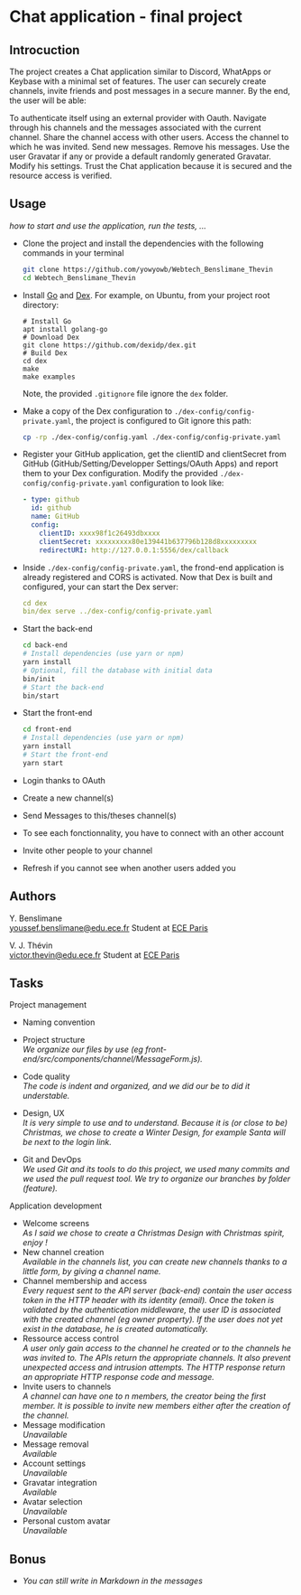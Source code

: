 
# Chat application - final project

## Introcuction 
The project creates a Chat application similar to Discord, WhatApps or Keybase with a minimal set of features. The user can securely create channels, invite friends and post messages in a secure manner. By the end, the user will be able:

To authenticate itself using an external provider with Oauth.
Navigate through his channels and the messages associated with the current channel.
Share the channel access with other users.
Access the channel to which he was invited.
Send new messages.
Remove his messages.
Use the user Gravatar if any or provide a default randomly generated Gravatar.
Modify his settings.
Trust the Chat application because it is secured and the resource access is verified.

## Usage

*how to start and use the application, run the tests, ...*

* Clone the project and install the dependencies with the following commands in your terminal

  ```bash
  git clone https://github.com/yowyowb/Webtech_Benslimane_Thevin
  cd Webtech_Benslimane_Thevin
  ```

* Install [Go](https://golang.org/) and [Dex](https://dexidp.io/docs/getting-started/). For example, on Ubuntu, from your project root directory:   
  ```
  # Install Go
  apt install golang-go
  # Download Dex
  git clone https://github.com/dexidp/dex.git
  # Build Dex
  cd dex
  make
  make examples
  ```
  Note, the provided `.gitignore` file ignore the `dex` folder.
* Make a copy of the Dex configuration to `./dex-config/config-private.yaml`, the project is configured to Git ignore this path:
  ```bash
  cp -rp ./dex-config/config.yaml ./dex-config/config-private.yaml
  ```
* Register your GitHub application, get the clientID and clientSecret from GitHub (GitHub/Setting/Developper Settings/OAuth Apps) and report them to your Dex configuration. Modify the provided `./dex-config/config-private.yaml` configuration to look like:
  ```yaml
  - type: github
    id: github
    name: GitHub
    config:
      clientID: xxxx98f1c26493dbxxxx
      clientSecret: xxxxxxxxx80e139441b637796b128d8xxxxxxxxx
      redirectURI: http://127.0.0.1:5556/dex/callback
  ```
* Inside `./dex-config/config-private.yaml`, the frond-end application is already registered and CORS is activated. Now that Dex is built and configured, your can start the Dex server:
  ```yaml
  cd dex
  bin/dex serve ../dex-config/config-private.yaml
  ```
* Start the back-end
  ```bash
  cd back-end
  # Install dependencies (use yarn or npm)
  yarn install
  # Optional, fill the database with initial data
  bin/init
  # Start the back-end
  bin/start
  ```
* Start the front-end
  ```bash
  cd front-end
  # Install dependencies (use yarn or npm)
  yarn install
  # Start the front-end
  yarn start
  ```
  
* Login thanks to OAuth

* Create a new channel(s)

* Send Messages to this/theses channel(s)

* To see each fonctionnality, you have to connect with an other account

* Invite other people to your channel

* Refresh if you cannot see when another users added you

## Authors

Y. Benslimane <br>
youssef.benslimane@edu.ece.fr   Student at [ECE Paris](https://www.ece.fr)

V. J. Thévin <br>
victor.thevin@edu.ece.fr    Student at [ECE Paris](https://www.ece.fr)

## Tasks

Project management

* Naming convention   

* Project structure   
  *We organize our files by use (eg front-end/src/components/channel/MessageForm.js).*
* Code quality   
  *The code is indent and organized, and we did our be to did it understable.*
* Design, UX   
  *It is very simple to use and to understand. Because it is (or close to be) Christmas, we chose to create a Winter Design, for example Santa will be next to the login link.*
* Git and DevOps   
  *We used Git and its tools to do this project, we used many commits and we used the pull request tool. We try to organize our branches by folder (feature).*

Application development

* Welcome screens   
  *As I said we chose to create a Christmas Design with Christmas spirit, enjoy !*
* New channel creation   
  *Available in the channels list, you can create new channels thanks to a little form, by giving a channel name.*
* Channel membership and access   
  *Every request sent to the API server (back-end) contain the user access token in the HTTP header with its identity (email). Once the token is validated by the authentication middleware, the user ID is associated with the created channel (eg owner property). If the user does not yet exist in the database, he is created automatically.*
* Ressource access control   
  *A user only gain access to the channel he created or to the channels he was invited to. The APIs return the appropriate channels. It also prevent unexpected access and intrusion attempts. The HTTP response return an appropriate HTTP response code and message.*
* Invite users to channels   
  *A channel can have one to n members, the creator being the first member. It is possible to invite new members either after the creation of the channel.*
* Message modification   
  *Unavailable*
* Message removal   
  *Available*
* Account settings   
  *Unavailable*
* Gravatar integration   
  *Available*
* Avatar selection   
  *Unavailable*
* Personal custom avatar   
  *Unavailable*
  
## Bonus 
* *You can still write in Markdown in the messages*
